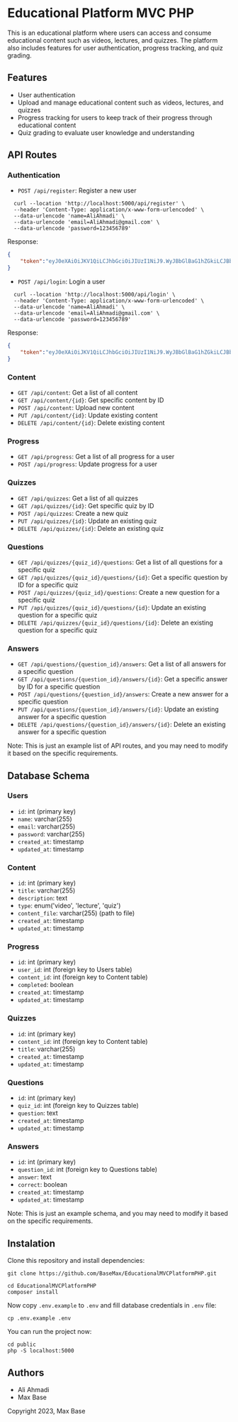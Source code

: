 # Educational Platform MVC PHP

This is an educational platform where users can access and consume educational content such as videos, lectures, and quizzes. The platform also includes features for user authentication, progress tracking, and quiz grading.

## Features

- User authentication
- Upload and manage educational content such as videos, lectures, and quizzes
- Progress tracking for users to keep track of their progress through educational content
- Quiz grading to evaluate user knowledge and understanding

## API Routes

### Authentication

- `POST /api/register`: Register a new user

```console
  curl --location 'http://localhost:5000/api/register' \
  --header 'Content-Type: application/x-www-form-urlencoded' \
  --data-urlencode 'name=AliAhmadi' \
  --data-urlencode 'email=AliAhmadi@gmail.com' \
  --data-urlencode 'password=123456789'
```

Response:

```json
{
    "token":"eyJ0eXAiOiJKV1QiLCJhbGciOiJIUzI1NiJ9.WyJBbGlBaG1hZGkiLCJBbGlBaG1hZGlAZ21haWwuY29tIiwiJDJ5JDEwJFV2RE9pM3dVMFVJdE1jOWVkS09nWHVWVWdOdEFEWmw0MmdtZ0RIQzI5VVVWbkgzUHhhQkVTIl0.pJrm81UK1aysfLWM2tyzeWDTugsdoBqBZj3vsj9z1OA"
}
```

- `POST /api/login`: Login a user

```console
  curl --location 'http://localhost:5000/api/login' \
  --header 'Content-Type: application/x-www-form-urlencoded' \
  --data-urlencode 'name=AliAhmadi' \
  --data-urlencode 'email=AliAhmadi@gmail.com' \
  --data-urlencode 'password=123456789'
```

Response:

```json
{
    "token":"eyJ0eXAiOiJKV1QiLCJhbGciOiJIUzI1NiJ9.WyJBbGlBaG1hZGkiLCJBbGlBaG1hZGlAZ21haWwuY29tIiwiJDJ5JDEwJFV2RE9pM3dVMFVJdE1jOWVkS09nWHVWVWdOdEFEWmw0MmdtZ0RIQzI5VVVWbkgzUHhhQkVTIl0.pJrm81UK1aysfLWM2tyzeWDTugsdoBqBZj3vsj9z1OA"
}
```

### Content

- `GET /api/content`: Get a list of all content
- `GET /api/content/{id}`: Get specific content by ID
- `POST /api/content`: Upload new content
- `PUT /api/content/{id}`: Update existing content
- `DELETE /api/content/{id}`: Delete existing content

### Progress

- `GET /api/progress`: Get a list of all progress for a user
- `POST /api/progress`: Update progress for a user

### Quizzes

- `GET /api/quizzes`: Get a list of all quizzes
- `GET /api/quizzes/{id}`: Get specific quiz by ID
- `POST /api/quizzes`: Create a new quiz
- `PUT /api/quizzes/{id}`: Update an existing quiz
- `DELETE /api/quizzes/{id}`: Delete an existing quiz

### Questions

- `GET /api/quizzes/{quiz_id}/questions`: Get a list of all questions for a specific quiz
- `GET /api/quizzes/{quiz_id}/questions/{id}`: Get a specific question by ID for a specific quiz
- `POST /api/quizzes/{quiz_id}/questions`: Create a new question for a specific quiz
- `PUT /api/quizzes/{quiz_id}/questions/{id}`: Update an existing question for a specific quiz
- `DELETE /api/quizzes/{quiz_id}/questions/{id}`: Delete an existing question for a specific quiz

### Answers

- `GET /api/questions/{question_id}/answers`: Get a list of all answers for a specific question
- `GET /api/questions/{question_id}/answers/{id}`: Get a specific answer by ID for a specific question
- `POST /api/questions/{question_id}/answers`: Create a new answer for a specific question
- `PUT /api/questions/{question_id}/answers/{id}`: Update an existing answer for a specific question
- `DELETE /api/questions/{question_id}/answers/{id}`: Delete an existing answer for a specific question

Note: This is just an example list of API routes, and you may need to modify it based on the specific requirements.

## Database Schema

### Users

- `id`: int (primary key)
- `name`: varchar(255)
- `email`: varchar(255)
- `password`: varchar(255)
- `created_at`: timestamp
- `updated_at`: timestamp

### Content

- `id`: int (primary key)
- `title`: varchar(255)
- `description`: text
- `type`: enum('video', 'lecture', 'quiz')
- `content_file`: varchar(255) (path to file)
- `created_at`: timestamp
- `updated_at`: timestamp

### Progress

- `id`: int (primary key)
- `user_id`: int (foreign key to Users table)
- `content_id`: int (foreign key to Content table)
- `completed`: boolean
- `created_at`: timestamp
- `updated_at`: timestamp

### Quizzes

- `id`: int (primary key)
- `content_id`: int (foreign key to Content table)
- `title`: varchar(255)
- `created_at`: timestamp
- `updated_at`: timestamp

### Questions

- `id`: int (primary key)
- `quiz_id`: int (foreign key to Quizzes table)
- `question`: text
- `created_at`: timestamp
- `updated_at`: timestamp

### Answers

- `id`: int (primary key)
- `question_id`: int (foreign key to Questions table)
- `answer`: text
- `correct`: boolean
- `created_at`: timestamp
- `updated_at`: timestamp

Note: This is just an example schema, and you may need to modify it based on the specific requirements.

## Instalation

Clone this repository and install dependencies:

```console
git clone https://github.com/BaseMax/EducationalMVCPlatformPHP.git
```

```shell
cd EducationalMVCPlatformPHP
composer install
```

Now copy `.env.example` to `.env` and fill database credentials in `.env` file:

```console
cp .env.example .env
```

You can run the project now:

```console
cd public
php -S localhost:5000
```

## Authors

- Ali Ahmadi
- Max Base

Copyright 2023, Max Base
